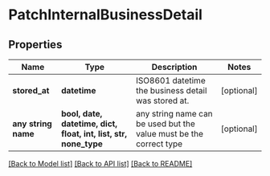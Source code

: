 # PatchInternalBusinessDetail


## Properties
Name | Type | Description | Notes
------------ | ------------- | ------------- | -------------
**stored_at** | **datetime** | ISO8601 datetime the business detail was stored at. | [optional] 
**any string name** | **bool, date, datetime, dict, float, int, list, str, none_type** | any string name can be used but the value must be the correct type | [optional]

[[Back to Model list]](../README.md#documentation-for-models) [[Back to API list]](../README.md#documentation-for-api-endpoints) [[Back to README]](../README.md)


